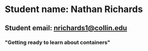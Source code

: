 # Student name: Nathan Richards
## Student email: nrichards1@collin.edu
### "Getting ready to learn about containers"
